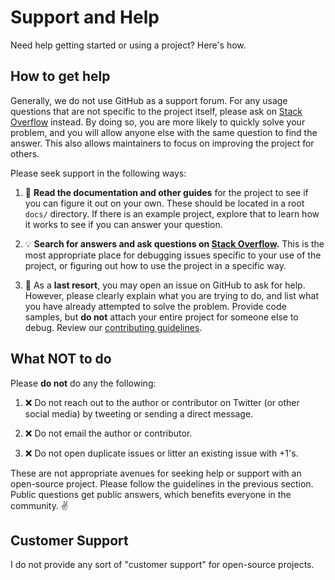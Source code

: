 # Support and Help

Need help getting started or using a project? Here's how.

## How to get help

Generally, we do not use GitHub as a support forum. For any usage questions that are not specific to the project itself, please ask on [Stack Overflow](https://stackoverflow.com) instead. By doing so, you are more likely to quickly solve your problem, and you will allow anyone else with the same question to find the answer. This also allows maintainers to focus on improving the project for others.

Please seek support in the following ways:

1. :book: **Read the documentation and other guides** for the project to see if you can figure it out on your own. These should be located in a root `docs/` directory. If there is an example project, explore that to learn how it works to see if you can answer your question.

1. :bulb: **Search for answers and ask questions on [Stack Overflow](https://stackoverflow.com).** This is the most appropriate place for debugging issues specific to your use of the project, or figuring out how to use the project in a specific way.

1. :memo: As a **last resort**, you may open an issue on GitHub to ask for help. However, please clearly explain what you are trying to do, and list what you have already attempted to solve the problem. Provide code samples, but **do not** attach your entire project for someone else to debug. Review our [contributing guidelines](https://github.com/imjoseangel/.github/blob/master/CONTRIBUTING.md).

## What NOT to do

Please **do not** do any the following:

1. :x: Do not reach out to the author or contributor on Twitter (or other social media) by tweeting or sending a direct message.

1. :x: Do not email the author or contributor.

1. :x: Do not open duplicate issues or litter an existing issue with +1's.

These are not appropriate avenues for seeking help or support with an open-source project. Please follow the guidelines in the previous section. Public questions get public answers, which benefits everyone in the community. ✌️

## Customer Support

I do not provide any sort of "customer support" for open-source projects.
